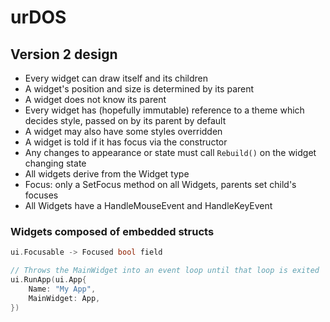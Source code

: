 # urDOS

## Version 2 design
 * Every widget can draw itself and its children
 * A widget's position and size is determined by its parent
 * A widget does not know its parent
 * Every widget has (hopefully immutable) reference to a theme which decides style, passed on by its parent by default
 * A widget may also have some styles overridden
 * A widget is told if it has focus via the constructor
 * Any changes to appearance or state must call `Rebuild()` on the widget changing state
 * All widgets derive from the Widget type
 * Focus: only a SetFocus method on all Widgets, parents set child's focuses
 * All Widgets have a HandleMouseEvent and HandleKeyEvent

### Widgets composed of embedded structs
```go
ui.Focusable -> Focused bool field
```

```go
// Throws the MainWidget into an event loop until that loop is exited
ui.RunApp(ui.App{
	Name: "My App",
	MainWidget: App,
})
```

